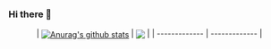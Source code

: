 ### Hi there 👋

<!--
**danilosoarespinheiro/danilosoarespinheiro** is a ✨ _special_ ✨ repository because its `README.md` (this file) appears on your GitHub profile.

Here are some ideas to get you started:

- 🔭 I’m currently working on ...
- 🌱 I’m currently learning ...
- 👯 I’m looking to collaborate on ...
- 🤔 I’m looking for help with ...
- 💬 Ask me about ...
- 📫 How to reach me: ...
- 😄 Pronouns: ...
- ⚡ Fun fact: ...
-->

<p align="center">
| <a href="https://github.com/danilosoarespinheiro/github-readme-stats"><img align="center" src="https://github-readme-stats.vercel.app/api?username=danilosoarespinheiro&show_icons=true&include_all_commits=true&theme=buefy&hide_border=true" alt="Anurag's github stats" /></a> | <a href="https://github.com/danilosoarespinheiro/github-readme-stats"><img align="center" src="https://github-readme-stats.vercel.app/api/top-langs/?username=danilosoarespinheiro&layout=compact&theme=buefy&hide_border=true" /></a> |
| ------------- | ------------- |
</p>




<!--<a href="https://github.com/danilosoarespinheiro"><img alt="GitHub Status" src="https://github-readme-stats.vercel.app/api?username=danilosoarespinheiro&hide=contribs&show_icons=true&include_all_commits=true&count_private=true"/></a> -->
